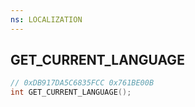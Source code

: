 ```yaml
---
ns: LOCALIZATION
---
```

## GET_CURRENT_LANGUAGE

```c
// 0xDB917DA5C6835FCC 0x761BE00B
int GET_CURRENT_LANGUAGE();
```

